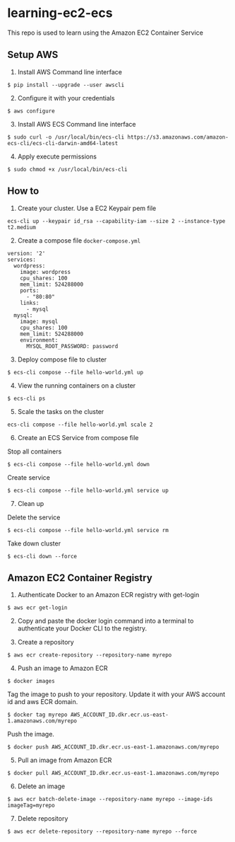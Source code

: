 # learning-ec2-ecs
This repo is used to learn using the Amazon EC2 Container Service

## Setup AWS

1. Install AWS Command line interface 

`$ pip install --upgrade --user awscli`

2. Configure it with your credentials 

`$ aws configure`

3. Install AWS ECS Command line interface

`$ sudo curl -o /usr/local/bin/ecs-cli https://s3.amazonaws.com/amazon-ecs-cli/ecs-cli-darwin-amd64-latest`

4. Apply execute permissions 

`$ sudo chmod +x /usr/local/bin/ecs-cli`

## How to

1. Create your cluster. Use a EC2 Keypair pem file

```ecs-cli up --keypair id_rsa --capability-iam --size 2 --instance-type t2.medium```

2. Create a compose file `docker-compose.yml`

```
version: '2'
services:
  wordpress:
    image: wordpress
    cpu_shares: 100
    mem_limit: 524288000
    ports:
      - "80:80"
    links:
      - mysql
  mysql:
    image: mysql
    cpu_shares: 100
    mem_limit: 524288000
    environment:
      MYSQL_ROOT_PASSWORD: password
```

3. Deploy compose file to cluster

```$ ecs-cli compose --file hello-world.yml up```

4. View the running containers on a cluster

```$ ecs-cli ps```

5. Scale the tasks on the cluster

```ecs-cli compose --file hello-world.yml scale 2```

6. Create an ECS Service from compose file

Stop all containers

```$ ecs-cli compose --file hello-world.yml down```

Create service

```$ ecs-cli compose --file hello-world.yml service up```

7. Clean up

Delete the service 

```$ ecs-cli compose --file hello-world.yml service rm```

Take down cluster

```$ ecs-cli down --force```


##  Amazon EC2 Container Registry

1. Authenticate Docker to an Amazon ECR registry with get-login

`$ aws ecr get-login`

2. Copy and paste the docker login command into a terminal to authenticate your Docker CLI to the registry. 

3. Create a repository 

`$ aws ecr create-repository --repository-name myrepo`

4. Push an image to Amazon ECR

`$ docker images`

Tag the image to push to your repository. Update it with your AWS account id and aws ECR domain.

`$ docker tag myrepo AWS_ACCOUNT_ID.dkr.ecr.us-east-1.amazonaws.com/myrepo`

Push the image.

`$ docker push AWS_ACCOUNT_ID.dkr.ecr.us-east-1.amazonaws.com/myrepo`

5. Pull an image from Amazon ECR

`$ docker pull AWS_ACCOUNT_ID.dkr.ecr.us-east-1.amazonaws.com/myrepo`


6. Delete an image 

`$ aws ecr batch-delete-image --repository-name myrepo --image-ids imageTag=myrepo`

7. Delete repository 

`$ aws ecr delete-repository --repository-name myrepo --force`